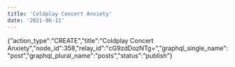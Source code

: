 ```yaml
---
title: 'Coldplay Concert Anxiety'
date: '2021-06-11'
---
```


{"action_type":"CREATE","title":"Coldplay Concert Anxiety","node_id":358,"relay_id":"cG9zdDozNTg=","graphql_single_name":"post","graphql_plural_name":"posts","status":"publish"}
